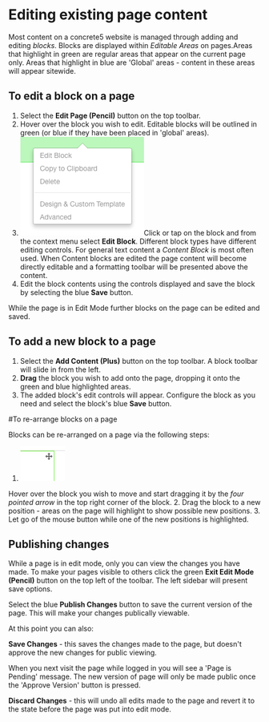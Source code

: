# Editing existing page content

Most content on a concrete5 website is managed through adding and editing *blocks*. Blocks are displayed within *Editable Areas* on pages.Areas that highlight in green are regular areas that appear on the current page only.
Areas that highlight in blue are 'Global' areas - content in these areas will appear sitewide.

## To edit a block on a page

1. Select the **Edit Page (Pencil)** button on the top toolbar. 
2. Hover over the block you wish to edit. Editable blocks will be outlined in green (or blue if they have been placed in 'global' areas).
3. <img src="/assets/editblock.png" class="right" />Click or tap on the block and from the context menu select **Edit Block**. Different block types have different editing controls. For general text content a *Content Block* is most often used. When Content blocks are edited the page content will become directly editable and a formatting toolbar will be presented above the content.
4. Edit the block contents using the controls displayed and save the block by selecting the blue **Save** button.

While the page is in Edit Mode further blocks on the page can be edited and saved.

## To add a new block to a page
1. Select the **Add Content (Plus)** button on the top toolbar. A block toolbar will slide in from the left.
2. **Drag** the block you wish to add onto the page, dropping it onto the green and blue highlighted areas.
3. The added block's edit controls will appear. Configure the block as you need and select the block's blue **Save** button.

#To re-arrange blocks on a page

Blocks can be re-arranged on a page via the following steps:

1. <img src="/assets/moveblock.png" class="right" />
Hover over the block you wish to move and start dragging it by the *four pointed arrow* in the top right corner of the block.
2. Drag the block to a new position - areas on the page will highlight to show possible new positions.
3. Let go of the mouse button while one of the new positions is highlighted.

## Publishing changes
While a page is in edit mode, only you can view the changes you have made. To make your pages visible to others click the green **Exit Edit Mode (Pencil)** button on the top left of the toolbar. The left sidebar will present save options.

Select the blue **Publish Changes** button to save the current version of the page. This will make your changes publically viewable.

At this point you can also:

**Save Changes** - this saves the changes made to the page, but doesn't approve the new changes for public viewing.

When you next visit the page while logged in you will see a 'Page is Pending' message. The new version of page will only be made public once the 'Approve Version' button is pressed.

**Discard Changes** - this will undo all edits made to the page and revert it to the state before the page was put into edit mode.



